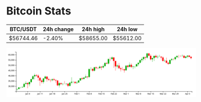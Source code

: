 # Bitcoin Stats

BTC/USDT|24h change|24h high|24h low|
|---|---|---|---|
|$56744.46|-2.40%|$58655.00|$55612.00|

<img src="./chart.svg">
